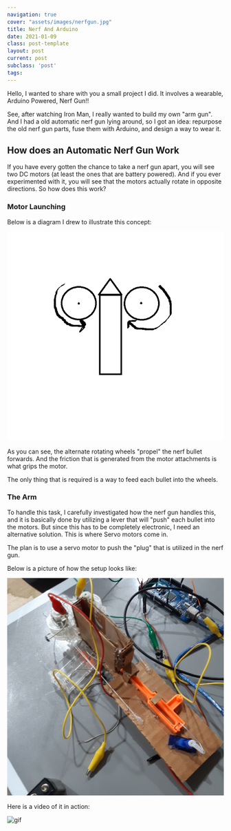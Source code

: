 ```yaml
---
navigation: true
cover: "assets/images/nerfgun.jpg"
title: Nerf And Arduino
date: 2021-01-09
class: post-template
layout: post
current: post
subclass: 'post'
tags: 
---
```


Hello, I wanted to share with you a small project I did. It involves a wearable, Arduino Powered, Nerf Gun!!

See, after watching Iron Man, I really wanted to build my own "arm gun". And I had a old automatic nerf gun lying around, so I got an idea: repurpose the old nerf gun parts, fuse them with Arduino, and design a way to wear it.

## How does an Automatic Nerf Gun Work

If you have every gotten the chance to take a nerf gun apart, you will see two DC motors (at least the ones that are battery powered). And if you ever experimented with it, you will see that the motors actually rotate in opposite directions. So how does this work?

### Motor Launching

Below is a diagram I drew to illustrate this concept:

![img](assets/images/nerfmotor.png)

As you can see, the alternate rotating wheels "propel" the nerf bullet forwards.
And the friction that is generated from the motor attachments is what grips the motor.

The only thing that is required is a way to feed each bullet into the wheels.

### The Arm

To handle this task, I carefully investigated how the nerf gun handles this, and it is basically done by utilizing a lever that will "push" each bullet into the motors. But since this has to be completely electronic, I need an alternative solution. This is where Servo motors come in. 

The plan is to use a servo motor to push the "plug" that is utilized in the nerf gun. 

Below is a picture of how the setup looks like:

![img](assets/images/nerfgun.jpg)

Here is a video of it in action:

![gif](assets\videos\nerfgunvideo.gif)
